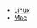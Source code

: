 
- [Linux](https://github.com/multivactech/testnet/releases/tag/v0.0.1)
- [Mac](https://github.com/multivactech/testnet/releases/tag/v0.0.1)
